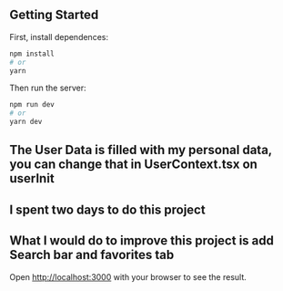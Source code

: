 ## Getting Started

First, install dependences:

```bash
npm install
# or
yarn
```

Then run the server:

```bash
npm run dev
# or
yarn dev
```

## The User Data is filled with my personal data, you can change that in UserContext.tsx on userInit

## I spent two days to do this project

## What I would do to improve this project is add Search bar and favorites tab

Open [http://localhost:3000](http://localhost:3000) with your browser to see the result.
